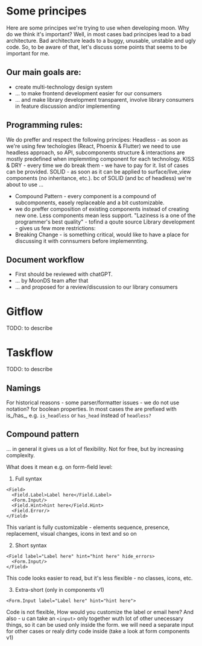 # Some principes
Here are some principes we're trying to use when developing moon. Why do we think it's important? Well, in most cases bad principes lead to a bad architecture. Bad architecture leads to a buggy, unusable, unstable and ugly code. So, to be aware of that, let's discuss some points that seems to be important for me.


## Our main goals are:
- create multi-technology design system
- ... to make frontend development easier for our consumers
- ... and make library development transparent, involve library consumers in feature discussion and/or implementing

## Programming rules:
We do preffer and respect the following principes:
Headless - as soon as we're using few techologies (React, Phoenix & Flutter) we need to use headless approach, so API, subcomponents structure & interactions are mostly predefined when implemnting component for each technology.
KISS & DRY - every time we do break them - we have to pay for it. list of cases can be provided.
SOLID - as soon as it can be applied to surface/live_view components (no inheritance, etc.). bc of SOLID (and bc of headless) we're about to use ...
  - Compound Pattern - every component is a compound of subcomponents, easely replaceable and a bit customizable.
  - we do preffer composition of existing components instead of creating new one. Less components mean less support. "Laziness is a one of the programmer's best quality" - tofind a qoute source
Library development - gives us few more restrictions: 
  - Breaking Change - is something critical, would like to have a place for discussing it with connsumers before implemennting.


## Document workflow
- First should be reviewed with chatGPT.
- ... by MoonDS team after that
- ... and proposed for a review/discussion to our library consumers

# Gitflow
TODO: to describe

# Taskflow
TODO: to describe

## Namings
For historical reasons - some parser/formatter issues - we do not use notation? for boolean properties. In most cases the are prefixed with is_/has_, e.g. `is_headless` or `has_head` instead of `headless?` 





## Compound pattern

... in general it gives us a lot of flexibility. Not for free, but by increasing complexity.

What does it mean e.g. on form-field level:

1. Full syntax
```
<Field>
  <Field.Label>Label here</Field.Label>
  <Form.Input/>
  <Field.Hint>hint here</Field.Hint>
  <Field.Error/>
</Field>
```
This variant is fully customizable - elements sequence, presence, replacement, visual changes, icons in text and so on



2. Short syntax
```
<Field label="Label here" hint="hint here" hide_errors>
  <Form.Input/>
</Field>
```

This code looks easier to read, but it's less flexible - no classes, icons, etc.

3. Extra-short (only in components v1)
```
<Form.Input label="Label here" hint="hint here">
```

Code is not flexible, How would you customize the label or email here? And also - u can take an `<input>` only together wuth lot of other unecessary things, so it can be used only inside the form. we will need a separate input for other cases or realy dirty code inside (take a look at form components v1)